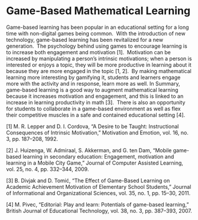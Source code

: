 # Game-Based Mathematical Learning

Game-based learning has been popular in an educational setting for a long time with non-digital games being common.  With the introduction of new technology, game-based learning has been revitalized for a new generation.  The psychology behind using games to encourage learning is to increase both engagement and motivation [1].  Motivation can be increased by manipulating a person’s intrinsic motivations; when a person is interested or enjoys a topic, they will be more productive in learning about it because they are more engaged in the topic [1, 2].  By making mathematical learning more interesting by gamifying it, students and learners engage more with the activity and in response, learn more as well.  In Summary, game-based learning is a good way to augment mathematical learning because it increases motivation and engagement, and this is linked to an increase in learning productivity in math [3].  There is also an opportunity for students to collaborate in a game-based environment as well as flex their competitive muscles in a safe and contained educational setting [4].

[1] M. R. Lepper and D. I. Cordova, “A Desire to be Taught: Instructional Consequences of Intrinsic Motivation,” Motivation and Emotion, vol. 16, no. 3, pp. 187–208, 1992.

[2] J. Huizenga, W. Admiraal, S. Akkerman, and G. ten Dam, “Mobile game-based learning in secondary education: Engagement, motivation and learning in a Mobile City Game,” Journal of Computer Assisted Learning, vol. 25, no. 4, pp. 332–344, 2009.

[3] B. Divjak and D. Tomić, “The Effect of Game-Based Learning on Academic Achievement Motivation of Elementary School Students,” Journal of Informational and Organizational Sciences, vol. 35, no. 1, pp. 15–30, 2011.

[4] M. Pivec, “Editorial: Play and learn: Potentials of game-based learning,” British Journal of Educational Technology, vol. 38, no. 3, pp. 387–393, 2007.